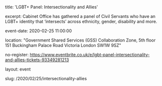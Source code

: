 title: 'LGBT+ Panel: Intersectionality and Allies'


 
excerpt: Cabinet Office has gathered a panel of Civil Servants who have an LGBT+ identity that ‘intersects’ across ethnicity, gender, disability and more.


 
event-date: 2020-02-25 11:00:00


 
location: "Government Shared Services (GSS) Collaboration Zone, 5th floor 
151 Buckingham Palace Road 
Victoria 
London 
SW1W 9SZ"


 
no-register: https://www.eventbrite.co.uk/e/lgbt-panel-intersectionality-and-allies-tickets-93349281213


 
layout: event


 
slug: /2020/02/25/intersectionality-allies
 
